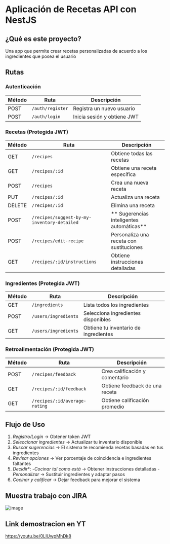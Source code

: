 # Aplicación de Recetas API con NestJS

## ¿Qué es este proyecto?

Una app que permite crear recetas personalizadas de acuerdo a los ingredientes que posea el usuario

## Rutas 

### Autenticación
| Método | Ruta              | Descripción                    |
|--------|-------------------|--------------------------------|
| POST   | `/auth/register`  | Registra un nuevo usuario      |
| POST   | `/auth/login`     | Inicia sesión y obtiene JWT    |

### Recetas (Protegida JWT)
| Método | Ruta                                    | Descripción                              |
|--------|-----------------------------------------|------------------------------------------|
| GET    | `/recipes`                              | Obtiene todas las recetas                |
| GET    | `/recipes/:id`                          | Obtiene una receta específica            |
| POST   | `/recipes`                              | Crea una nueva receta                    |
| PUT    | `/recipes/:id`                          | Actualiza una receta                     |
| DELETE | `/recipes/:id`                          | Elimina una receta                       |
| POST   | `/recipes/suggest-by-my-inventory-detailed` | ** Sugerencias inteligentes automáticas** |
| POST   | `/recipes/edit-recipe`                  | Personaliza una receta con sustituciones |
| GET    | `/recipes/:id/instructions`             | Obtiene instrucciones detalladas         |

### Ingredientes (Protegida JWT)
| Método | Ruta                    | Descripción                           |
|--------|-------------------------|---------------------------------------|
| GET    | `/ingredients`          | Lista todos los ingredientes          |
| POST   | `/users/ingredients`    | Selecciona ingredientes disponibles   |
| GET    | `/users/ingredients`    | Obtiene tu inventario de ingredientes |

### Retroalimentación (Protegida JWT)
| Método | Ruta                           | Descripción                        |
|--------|--------------------------------|------------------------------------|
| POST   | `/recipes/feedback`            | Crea calificación y comentario     |
| GET    | `/recipes/:id/feedback`        | Obtiene feedback de una receta     |
| GET    | `/recipes/:id/average-rating`  | Obtiene calificación promedio      |

## Flujo de Uso

1. *Registro/Login* → Obtener token JWT
2. *Seleccionar ingredientes* → Actualizar tu inventario disponible  
3. *Buscar sugerencias* → El sistema te recomienda recetas basadas en tus ingredientes
4. *Revisar opciones* → Ver porcentaje de coincidencia e ingredientes faltantes
5. *Decidir**: 
   -*Cocinar tal como está* → Obtener instrucciones detalladas
   -*Personalizar* → Sustituir ingredientes y adaptar pasos
6. *Cocinar y calificar* → Dejar feedback para mejorar el sistema

## Muestra trabajo con JIRA
![image](https://github.com/user-attachments/assets/1307c8a1-436b-402c-afc1-3c2f680658ed)


## Link demostracion en YT
https://youtu.be/0LlUwpMhDk8
